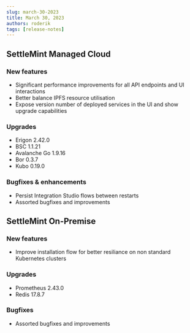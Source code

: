 ```yaml
---
slug: march-30-2023
title: March 30, 2023
authors: roderik
tags: [release-notes]
---
```


## SettleMint Managed Cloud

### New features

- Significant performance improvements for all API endpoints and UI interactions
- Better balance IPFS resource utilisation
- Expose version number of deployed services in the UI and show upgrade capabilities

### Upgrades

- Erigon 2.42.0
- BSC 1.1.21
- Avalanche Go 1.9.16
- Bor 0.3.7
- Kubo 0.19.0

### Bugfixes & enhancements

- Persist Integration Studio flows between restarts
- Assorted bugfixes and improvements

## SettleMint On-Premise

### New features

- Improve installation flow for better resiliance on non standard Kubernetes clusters

### Upgrades

- Prometheus 2.43.0
- Redis 17.8.7

### Bugfixes

- Assorted bugfixes and improvements
